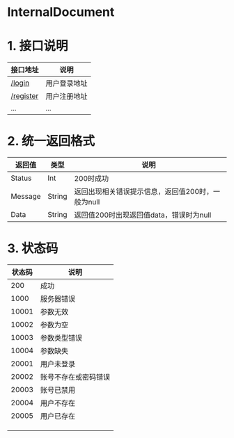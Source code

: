 # InternalDocument
# 1. 接口说明

| 接口地址                             | 说明     |
| -------------------------------- | ------ |
| [/login]((/接口文档/普通用户注册接口.md))    | 用户登录地址 |
| [/register]((/接口文档/普通用户登录接口.md)) | 用户注册地址 |
| ...                              | ...    |



# 2. 统一返回格式

| 返回值     | 类型     | 说明                           |
| ------- | ------ | ---------------------------- |
| Status  | Int    | 200时成功                       |
| Message | String | 返回出现相关错误提示信息，返回值200时，一般为null |
| Data    | String | 返回值200时出现返回值data，错误时为null    |



# 3. 状态码

| 状态码   | 说明         |
| ----- | ---------- |
| 200   | 成功         |
| 1000  | 服务器错误      |
| 10001 | 参数无效       |
| 10002 | 参数为空       |
| 10003 | 参数类型错误     |
| 10004 | 参数缺失       |
| 20001 | 用户未登录      |
| 20002 | 账号不存在或密码错误 |
| 20003 | 账号已禁用      |
| 20004 | 用户不存在      |
| 20005 | 用户已存在      |
|       |            |
|       |            |
|       |            |

